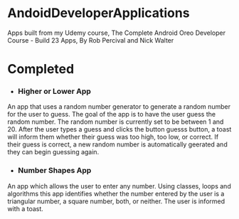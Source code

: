 # AndoidDeveloperApplications
Apps built from my Udemy course, The Complete Android Oreo Developer Course - Build 23 Apps, By Rob Percival and Nick Walter

# Completed

- ### Higher or Lower App

An app that uses a random number generator to generate a random number for the user to guess. The goal of the app is to have the user guess the random number. The random number is currently set to be between 1 and 20. After the user types a guess and clicks the button guesss button, a toast will inform them whether their guess was too high, too low, or correct. If their guess is correct, a new random number is automatically geerated and they can begin guessing again.

- ### Number Shapes App

An app which allows the user to enter any number. Using classes, loops and algorithms this app identifies whether the number entered by the user is a triangular number, a square number, both, or neither. The user is informed with a toast.
